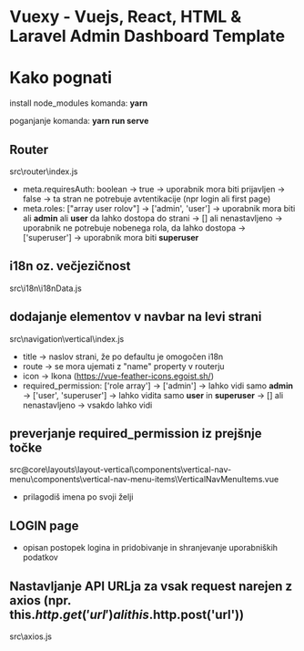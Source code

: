 # Vuexy - Vuejs, React, HTML & Laravel Admin Dashboard Template

# Kako pognati
install node_modules
komanda: **yarn**

poganjanje
komanda: **yarn run serve**

## Router
src\router\index.js
- meta.requiresAuth: boolean 
    -> true -> uporabnik mora biti prijavljen
    -> false -> ta stran ne potrebuje avtentikacije (npr login ali first page)
- meta.roles: ["array user rolov"]
    -> ['admin', 'user'] -> uporabnik mora biti ali **admin** ali **user** da lahko dostopa do strani
    -> [] ali nenastavljeno -> uporabnik ne potrebuje nobenega rola, da lahko dostopa
    -> ['superuser'] -> uporabnik mora biti **superuser**

## i18n oz. večjezičnost
src\i18n\i18nData.js

## dodajanje elementov v navbar na levi strani
src\navigation\vertical\index.js
- title -> naslov strani, že po defaultu je omogočen i18n
- route -> se mora ujemati z "name" property v routerju
- icon -> Ikona (https://vue-feather-icons.egoist.sh/)
- required_permission: ['role array']
    -> ['admin'] -> lahko vidi samo **admin**
    -> ['user', 'superuser'] -> lahko vidita samo **user** in **superuser**
    -> [] ali nenastavljeno -> vsakdo lahko vidi 

## preverjanje required_permission iz prejšnje točke
src\@core\layouts\layout-vertical\components\vertical-nav-menu\components\vertical-nav-menu-items\VerticalNavMenuItems.vue
- prilagodiš imena po svoji želji

## LOGIN page
- opisan postopek logina in pridobivanje in shranjevanje uporabniških podatkov

## Nastavljanje API URLja za vsak request narejen z axios (npr. this.$http.get('url') ali this.$http.post('url'))
src\axios.js